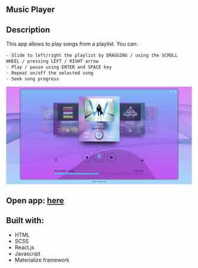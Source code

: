 ## Music Player

## Description
  This app allows to play songs from a playlist. You can:

	- Slide to left/right the playlist by DRAGGING / using the SCROLL WHEEL / pressing LEFT / RIGHT arrow
	- Play / pause using ENTER and SPACE key
	- Repeat on/off the selected song
	- Seek song progress

![alt text](https://raw.githubusercontent.com/SIonut0122/musicplayer/gh-pages/static/media/gitHub_img.png)

## Open app: [here](https://sionut0122.github.io/musicplayer/)

## Built with:

- HTML 
- SCSS
- React.js
- Javascript
- Materialize framework

